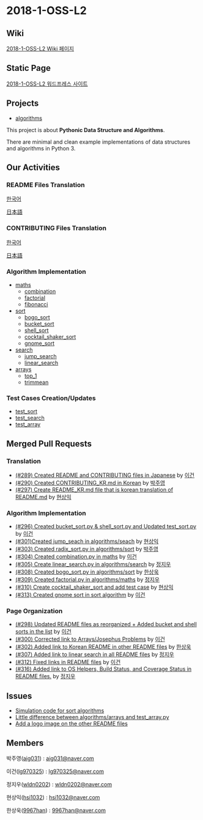 # 2018-1-OSS-L2
## Wiki
[2018-1-OSS-L2 Wiki 페이지](https://github.com/18-1-SKKU-OSS/2018-1-OSS-L2/wiki)
## Static Page
[2018-1-OSS-L2 워드프레스 사이트](http://54.86.89.152/wordpress)  

## Projects
* [algorithms](https://github.com/keon/algorithms)

This project is about **Pythonic Data Structure and Algorithms**.

There are minimal and clean example implementations of data structures and algorithms in Python 3.

## Our Activities
### README Files Translation
[한국어](README_KR.md)

[日本語](README_JP.md)
### CONTRIBUTING Files Translation
[한국어](CONTRIBUTING_KR.md)

[日本語](CONTRIBUTING_JP.md)
### Algorithm Implementation
- [maths](maths)
  - [combination](maths/combination.py)
  - [factorial](maths/factorial.py)
  - [fibonacci](maths/fibonacci.py)
- [sort](sort)
  - [bogo_sort](sort/bogo_sort.py)
  - [bucket_sort](sort/bucket_sort.py)
  - [shell_sort](sort/shell_sort.py)
  - [cocktail_shaker_sort](sort/cocktail_shaker_sort.py)
  - [gnome_sort](sort/gnome_sort.py)
- [search](search)
  - [jump_search](search/jump_search.py)
  - [linear_search](search/linear_search.py)
- [arrays](arrays)
  - [top_1](arrays/top_1.py)
  - [trimmean](arrays/trimmean.py)

### Test Cases Creation/Updates
- [test_sort](tests/test_sort.py)
- [test_search](tests/test_search.py)
- [test_array](tests/test_array.py)
  
## Merged Pull Requests
### Translation
- [(#289) Created README and CONTRIBUTING files in Japanese](https://github.com/keon/algorithms/pull/289) by [이건](https://github.com/lg970325)
- [(#290) Created CONTRIBUTING_KR.md in Korean](https://github.com/keon/algorithms/pull/290) by [박주영](https://github.com/aig031)
- [(#297) Create README_KR.md file that is korean translation of README.md](https://github.com/keon/algorithms/pull/297) by [현상익](https://github.com/hsi1032)
### Algorithm Implementation
- [(#296) Created bucket_sort.py & shell_sort.py and Updated test_sort.py](https://github.com/keon/algorithms/pull/296) by [이건](https://github.com/lg970325)
- [(#301)Created jump_seach in algorithms/seach](https://github.com/keon/algorithms/pull/301) by [현상익](https://github.com/hsi1032)
- [(#303) Created radix_sort.py in algorithms/sort](https://github.com/keon/algorithms/pull/303) by [박주영](https://github.com/aig031)
- [(#304) Created combination.py in maths](https://github.com/keon/algorithms/pull/304) by [이건](https://github.com/lg970325)
- [(#305) Create linear_search.py in algorithms/search](https://github.com/keon/algorithms/pull/305) by [정지우](https://github.com/wldn0202)
- [(#308) Created bogo_sort.py in algorithms/sort](https://github.com/keon/algorithms/pull/308) by [한상욱](https://github.com/9967han)
- [(#309) Created factorial.py in algorithms/maths](https://github.com/keon/algorithms/pull/309) by [정지우](https://github.com/wldn0202)
- [(#310) Create cocktail_shaker_sort and add test case](https://github.com/keon/algorithms/pull/310) by [현상익](https://github.com/hsi1032)
- [(#313) Created gnome sort in sort algorithm](https://github.com/keon/algorithms/pull/313) by [이건](https://github.com/lg970325)
### Page Organization
- [(#298) Updated README files as reorganized + Added bucket and shell sorts in the list](https://github.com/keon/algorithms/pull/298) by [이건](https://github.com/lg970325)
- [(#300) Corrected link to Arrays/Josephus Problems](https://github.com/keon/algorithms/pull/300) by [이건](https://github.com/lg970325)
- [(#302) Added link to Korean README in other README files](https://github.com/keon/algorithms/pull/302) by [한상욱](https://github.com/9967han)
- [(#307) Added link to linear search in all README files](https://github.com/keon/algorithms/pull/307) by [정지우](https://github.com/wldn0202)
- [(#312) Fixed links in README files](https://github.com/keon/algorithms/pull/312) by [이건](https://github.com/lg970325)
- [(#316) Added link to OS Helpers, Build Status, and Coverage Status in README files.](https://github.com/keon/algorithms/pull/316) by [정지우](https://github.com/wldn0202)

## Issues
- [Simulation code for sort algorithms](https://github.com/keon/algorithms/issues/315)
- [Little difference between algorithms/arrays and test_array.py](https://github.com/keon/algorithms/issues/318)
- [Add a logo image on the other README files](https://github.com/keon/algorithms/issues/326)

## Members
박주영([aig031](https://github.com/aig031)) : aig031@naver.com

이건([lg970325](https://github.com/lg970325)) : lg970325@naver.com

정지우([wldn0202](https://github.com/wldn0202)) : wldn0202@naver.com

현상익([hsi1032](https://github.com/hsi1032)) : hsi1032@naver.com

한상욱([9967han](https://github.com/9967han)) : 9967han@naver.com
